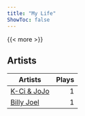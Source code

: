 ```yaml
---
title: "My Life"
ShowToc: false
---
```


{{< more >}}

## Artists
Artists | Plays 
----- | -----: 
[K-Ci & JoJo](/artists/k-ci-jojo-40230) | 1
[Billy Joel](/artists/billy-joel-4684) | 1


